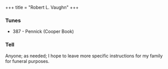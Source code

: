 +++
title = "Robert L. Vaughn"
+++
 

### Tunes
 
-  387 - Pennick (Cooper Book)

 
### Tell
 
Anyone; as needed; I hope to leave more specific instructions for my family for funeral purposes.
